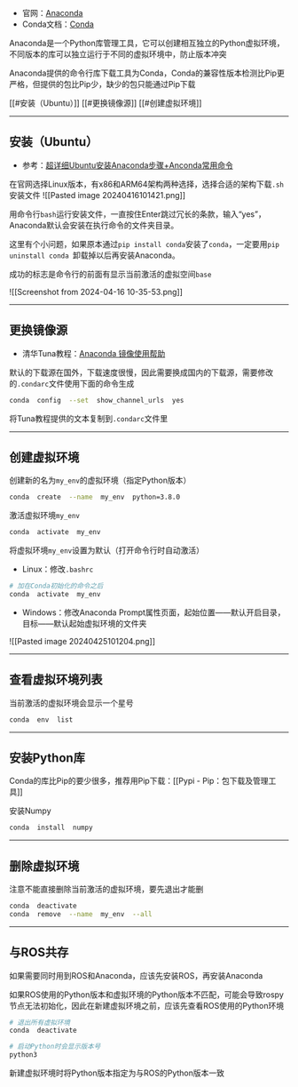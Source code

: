 + 官网：[Anaconda](https://www.anaconda.com/)
+ Conda文档：[Conda](https://docs.conda.io/en/latest/)

Anaconda是一个Python库管理工具，它可以创建相互独立的Python虚拟环境，不同版本的库可以独立运行于不同的虚拟环境中，防止版本冲突

Anaconda提供的命令行库下载工具为Conda，Conda的兼容性版本检测比Pip更严格，但提供的包比Pip少，缺少的包只能通过Pip下载

[[#安装（Ubuntu）]]
[[#更换镜像源]]
[[#创建虚拟环境]]

---
## 安装（Ubuntu）

+ 参考：[超详细Ubuntu安装Anaconda步骤+Anconda常用命令](https://blog.csdn.net/KRISNAT/article/details/124041869?ops_request_misc=%257B%2522request%255Fid%2522%253A%2522171323235516800178553371%2522%252C%2522scm%2522%253A%252220140713.130102334..%2522%257D&request_id=171323235516800178553371&biz_id=0&utm_medium=distribute.pc_search_result.none-task-blog-2~all~top_positive~default-1-124041869-null-null.142^v100^pc_search_result_base2&utm_term=ubuntu%20anaconda&spm=1018.2226.3001.4187)

在官网选择Linux版本，有x86和ARM64架构两种选择，选择合适的架构下载`.sh`安装文件
![[Pasted image 20240416101421.png]]

用命令行`bash`运行安装文件，一直按住Enter跳过冗长的条款，输入“yes”，Anaconda默认会安装在执行命令的文件夹目录。

这里有个小问题，如果原本通过`pip install conda`安装了`conda`，一定要用`pip uninstall conda `卸载掉以后再安装Anaconda。

成功的标志是命令行的前面有显示当前激活的虚拟空间`base`

![[Screenshot from 2024-04-16 10-35-53.png]]

---
## 更换镜像源

+ 清华Tuna教程：[Anaconda 镜像使用帮助](https://mirrors.tuna.tsinghua.edu.cn/help/anaconda/)

默认的下载源在国外，下载速度很慢，因此需要换成国内的下载源，需要修改的`.condarc`文件使用下面的命令生成

```bash
conda  config  --set  show_channel_urls  yes
```

将Tuna教程提供的文本复制到`.condarc`文件里

---
## 创建虚拟环境

创建新的名为`my_env`的虚拟环境（指定Python版本）

```bash
conda  create  --name  my_env  python=3.8.0
```

激活虚拟环境`my_env`

```bash
conda  activate  my_env
```

将虚拟环境`my_env`设置为默认（打开命令行时自动激活）

+ Linux：修改`.bashrc`

```bash
# 加在Conda初始化的命令之后
conda  activate  my_env
```

+ Windows：修改Anaconda Prompt属性页面，起始位置——默认开启目录，目标——默认起始虚拟环境的文件夹

![[Pasted image 20240425101204.png]]


---
## 查看虚拟环境列表

当前激活的虚拟环境会显示一个星号

```bash
conda  env  list
```

---
## 安装Python库

Conda的库比Pip的要少很多，推荐用Pip下载：[[Pypi - Pip：包下载及管理工具]]

安装Numpy

```bash
conda  install  numpy
```

---
## 删除虚拟环境

注意不能直接删除当前激活的虚拟环境，要先退出才能删

```bash
conda  deactivate
conda  remove  --name  my_env  --all
```

---
## 与ROS共存

如果需要同时用到ROS和Anaconda，应该先安装ROS，再安装Anaconda

如果ROS使用的Python版本和虚拟环境的Python版本不匹配，可能会导致rospy节点无法初始化，因此在新建虚拟环境之前，应该先查看ROS使用的Python环境

```bash
# 退出所有虚拟环境
conda  deactivate

# 启动Python时会显示版本号
python3
```

新建虚拟环境时将Python版本指定为与ROS的Python版本一致



